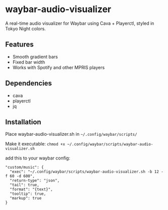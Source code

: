 # waybar-audio-visualizer

A real-time audio visualizer for Waybar using Cava + Playerctl, styled in Tokyo Night colors.

## Features
 - Smooth gradient bars
 - Fixed bar width
 - Works with Spotify and other MPRIS players

## Dependencies
 - cava 
 - playerctl 
 - jq
## Installation
Place waybar-audio-visualizer.sh in ```~/.config/waybar/scripts/```

Make it executable:
```chmod +x ~/.config/waybar/scripts/waybar-audio-visualizer.sh```

add this to your waybar config:
```
"custom/music": {
  "exec": "~/.config/waybar/scripts/waybar-audio-visualizer.sh -b 12 -f 60 -d 600",
  "return-type": "json",
  "tail": true,
  "format": "{text}",
  "tooltip": true,
  "markup": true
}
```

